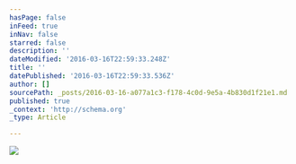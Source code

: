 ```yaml
---
hasPage: false
inFeed: true
inNav: false
starred: false
description: ''
dateModified: '2016-03-16T22:59:33.248Z'
title: ''
datePublished: '2016-03-16T22:59:33.536Z'
author: []
sourcePath: _posts/2016-03-16-a077a1c3-f178-4c0d-9e5a-4b830d1f21e1.md
published: true
_context: 'http://schema.org'
_type: Article

---
```

![](https://the-grid-user-content.s3-us-west-2.amazonaws.com/5592f3f6-59ad-4852-b8b7-dc387bc2d32e.jpg)